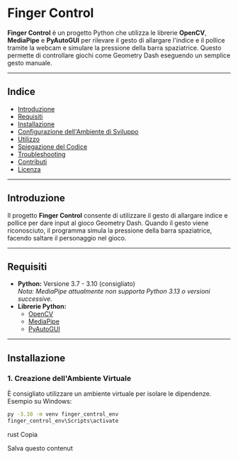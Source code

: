 # Finger Control

**Finger Control** è un progetto Python che utilizza le librerie **OpenCV**, **MediaPipe** e **PyAutoGUI** per rilevare il gesto di allargare l'indice e il pollice tramite la webcam e simulare la pressione della barra spaziatrice. Questo permette di controllare giochi come Geometry Dash eseguendo un semplice gesto manuale.

---

## Indice

- [Introduzione](#introduzione)
- [Requisiti](#requisiti)
- [Installazione](#installazione)
- [Configurazione dell'Ambiente di Sviluppo](#configurazione-dellambiente-di-sviluppo)
- [Utilizzo](#utilizzo)
- [Spiegazione del Codice](#spiegazione-del-codice)
- [Troubleshooting](#troubleshooting)
- [Contributi](#contributi)
- [Licenza](#licenza)

---

## Introduzione

Il progetto **Finger Control** consente di utilizzare il gesto di allargare indice e pollice per dare input al gioco Geometry Dash. Quando il gesto viene riconosciuto, il programma simula la pressione della barra spaziatrice, facendo saltare il personaggio nel gioco.

---

## Requisiti

- **Python:** Versione 3.7 - 3.10 (consigliato)  
  *Nota: MediaPipe attualmente non supporta Python 3.13 o versioni successive.*
- **Librerie Python:**  
  - [OpenCV](https://pypi.org/project/opencv-python/)  
  - [MediaPipe](https://pypi.org/project/mediapipe/)  
  - [PyAutoGUI](https://pypi.org/project/PyAutoGUI/)

---

## Installazione

### 1. Creazione dell'Ambiente Virtuale

È consigliato utilizzare un ambiente virtuale per isolare le dipendenze. Esempio su Windows:

```bash
py -3.10 -m venv finger_control_env
finger_control_env\Scripts\activate
```

rust
Copia

Salva questo contenut
